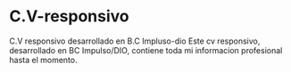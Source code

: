 # C.V-responsivo
C.V responsivo desarrollado en B.C Impluso-dio
Este cv responsivo, desarrollado en BC Impulso/DIO, contiene toda mi informacion profesional hasta el momento.

